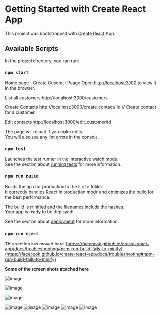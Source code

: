 # Getting Started with Create React App

This project was bootstrapped with [Create React App](https://github.com/facebook/create-react-app).

## Available Scripts

In the project directory, you can run:

### `npm start`


Home page - Create Cusomer Paage
Open [http://localhost:3000](http://localhost:3000) to view it in the browser.

List all customers
http://localhost:3000/customers 

Create Contacts
http://localhost:3000/create_contact/:id  // Create contact for a customer

Edit contacts
http://localhost:3000/edit_customer/id 

The page will reload if you make edits.\
You will also see any lint errors in the console.

### `npm test`

Launches the test runner in the interactive watch mode.\
See the section about [running tests](https://facebook.github.io/create-react-app/docs/running-tests) for more information.

### `npm run build`

Builds the app for production to the `build` folder.\
It correctly bundles React in production mode and optimizes the build for the best performance.

The build is minified and the filenames include the hashes.\
Your app is ready to be deployed!

See the section about [deployment](https://facebook.github.io/create-react-app/docs/deployment) for more information.

### `npm run eject`


This section has moved here: [https://facebook.github.io/create-react-app/docs/troubleshooting#npm-run-build-fails-to-minify](https://facebook.github.io/create-react-app/docs/troubleshooting#npm-run-build-fails-to-minify)

**Some of the screen shots attached here**

![image](https://user-images.githubusercontent.com/18461928/137239611-d7c4cbd0-0a47-4e36-932e-2ab62edb262c.png)

![image](https://user-images.githubusercontent.com/18461928/137239801-d65b6557-6045-44df-b7cd-8c8ae0faf170.png)

![image](https://user-images.githubusercontent.com/18461928/137239521-1ebdae2c-54bf-4d6c-85a3-31ec6ca55296.png)

![image](https://user-images.githubusercontent.com/18461928/137239690-683035bf-71ca-46d2-b826-6ad7138e2048.png)
![image](https://user-images.githubusercontent.com/18461928/137239754-7fc3ccf7-2911-4fc6-8b9e-3f5b8d813d93.png)
![image](https://user-images.githubusercontent.com/18461928/137239928-2cee665c-66f4-401e-8489-2547b1a9fb2e.png)
![image](https://user-images.githubusercontent.com/18461928/137240012-bd7ab797-81d8-474f-91dd-3401a4493463.png)
![image](https://user-images.githubusercontent.com/18461928/137240064-e9cab00a-c596-4db1-b3c9-b458ee320454.png)





